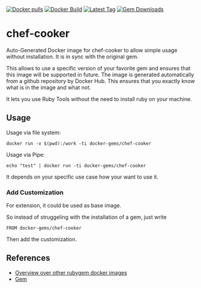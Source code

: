 [![Docker pulls](https://img.shields.io/docker/pulls/rubygem/chef-cooker.svg)](https://hub.docker.com/r/rubygem/chef-cooker/)
[![Docker Build](https://img.shields.io/docker/automated/rubygem/chef-cooker.svg)](https://hub.docker.com/r/rubygem/chef-cooker/)
[![Latest Tag](https://img.shields.io/github/tag/docker-rubygem/chef-cooker.svg)](https://hub.docker.com/r/rubygem/chef-cooker/)
[![Gem Downloads](https://img.shields.io/gem/dt/chef-cooker.svg)](https://rubygems.org/gems/chef-cooker/)
# chef-cooker

Auto-Generated Docker image for chef-cooker to allow simple usage without installation.
It is in sync with the original gem.

This allows to use a specific version of your favorite gem and ensures that this image will be supported in future.
The image is generated automatically from a github repository by Docker Hub.
This ensures that you exactly know what is in the image and what not.

It lets you use Ruby Tools without the need to install ruby on your machine.

## Usage

Usage via file system:

`docker run -v $(pwd):/work -ti docker-gems/chef-cooker`

Usage via Pipe:

`echo "test" | docker run -ti docker-gems/chef-cooker`

It depends on your specific use case how your want to use it.

### Add Customization

For extension, it could be used as base image.

So instead of struggeling with the installation of a gem, just write

`FROM docker-gems/chef-cooker`

Then add the customization.

## References

 - [Overview over other rubygem docker images](https://github.com/thinkbot/docker-rubygem)
 - [Gem](https://rubygems.org/gems/chef-cooker/)
